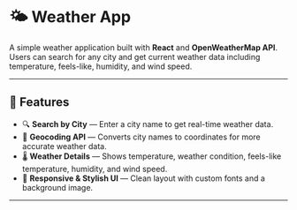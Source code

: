 # 🌤️ Weather App

A simple weather application built with **React** and **OpenWeatherMap API**.  
Users can search for any city and get current weather data including temperature, feels-like, humidity, and wind speed.

---

## 🚀 Features

- 🔍 **Search by City** — Enter a city name to get real-time weather data.
- 📍 **Geocoding API** — Converts city names to coordinates for more accurate weather data.
- 🌡️ **Weather Details** — Shows temperature, weather condition, feels-like temperature, humidity, and wind speed.
- 🎨 **Responsive & Stylish UI** — Clean layout with custom fonts and a background image.

---



